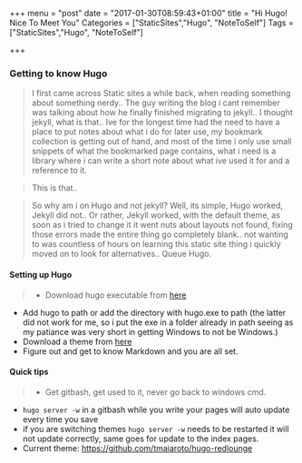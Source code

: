 +++
menu = "post"
date = "2017-01-30T08:59:43+01:00"
title = "Hi Hugo! Nice To Meet You"
Categories = ["StaticSites","Hugo", "NoteToSelf"]
Tags = ["StaticSites","Hugo", "NoteToSelf"]


+++

### Getting to know Hugo

> I first came across Static sites a while back, when reading something about something nerdy.. The guy writing the blog i cant remember was talking about how he finally finished migrating to jekyll.. I thought jekyll, what is that.. Ive for the longest time had the need to have a place to put notes about what i do for later use, my bookmark collection is getting out of hand, and most of the time i only use small snippets of what the bookmarked page contains, what i need is a library where i can write a short note about what ive used it for and a reference to it. 

> This is that..

> So why am i on Hugo and not jekyll? Well, its simple, Hugo worked, Jekyll did not.. Or rather, Jekyll worked, with the default theme, as soon as i tried to change it it went nuts about layouts not found, fixing those errors made the entire thing go completely blank.. not wanting to was countless of hours on learning this static site thing i quickly moved on to look for alternatives.. Queue Hugo. 

#### Setting up Hugo

> * Download hugo executable from [here](https://github.com/spf13/hugo/releases)
* Add hugo to path or add the directory with hugo.exe to path (the latter did not work for me, so i put the exe in a folder already in path seeing as my patiance was very short in getting Windows to not be Windows.)
* Download a theme from [here](http://themes.gohugo.io/)
* Figure out and get to know Markdown and you are all set. 


#### Quick tips
> * Get gitbash, get used to it, never go back to windows cmd. 
* `hugo server -w` in a gitbash while you write your pages will auto update every time you save
* if you are switching themes `hugo server -w` needs to be restarted it will not update correctly, same goes for update to the index pages.
* Current theme: https://github.com/tmaiaroto/hugo-redlounge


